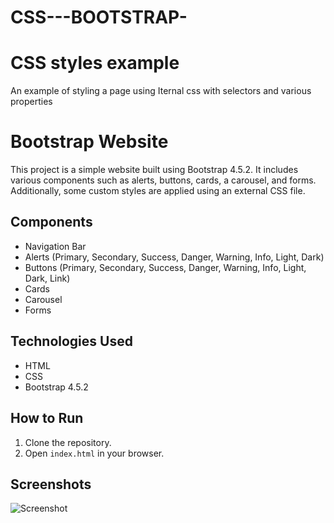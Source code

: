 # CSS---BOOTSTRAP-
# CSS styles example
An example of styling a page using Iternal css with selectors and various properties

# Bootstrap Website

This project is a simple website built using Bootstrap 4.5.2. It includes various components such as alerts, buttons, cards, a carousel, and forms. Additionally, some custom styles are applied using an external CSS file.

## Components

- Navigation Bar
- Alerts (Primary, Secondary, Success, Danger, Warning, Info, Light, Dark)
- Buttons (Primary, Secondary, Success, Danger, Warning, Info, Light, Dark, Link)
- Cards
- Carousel
- Forms

## Technologies Used

- HTML
- CSS
- Bootstrap 4.5.2

## How to Run

1. Clone the repository.
2. Open `index.html` in your browser.

## Screenshots

![Screenshot](path/to/screenshot.png)
